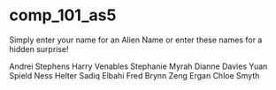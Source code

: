 # comp_101_as5

Simply enter your name for an Alien Name or enter these names for a hidden surprise!

Andrei Stephens
Harry Venables
Stephanie Myrah
Dianne Davies
Yuan Spield
Ness Helter
Sadiq Elbahi
Fred Brynn
Zeng Ergan
Chloe Smyth
